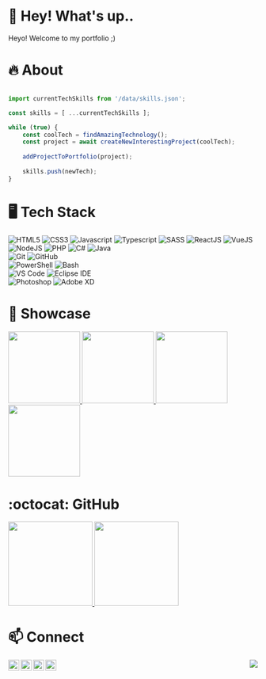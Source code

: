# 🌸 Hey! What's up..

Heyo! Welcome to my portfolio ;)

# 🔥 About

```javascript

import currentTechSkills from '/data/skills.json';

const skills = [ ...currentTechSkills ];

while (true) {
    const coolTech = findAmazingTechnology();
    const project = await createNewInterestingProject(coolTech);
    
    addProjectToPortfolio(project);
    
    skills.push(newTech);
}

```

# 🖥️ Tech Stack

![HTML5](https://img.shields.io/static/v1?style=for-the-badge&logo=html5&message=HTML5&label=&color=E34F26&labelColor=000000)
![CSS3](https://img.shields.io/static/v1?style=for-the-badge&logo=css3&message=CSS3&label=&color=1572B6&labelColor=000000)
![Javascript](https://img.shields.io/static/v1?style=for-the-badge&logo=javascript&message=Javascript&label=&color=F7DF1E&labelColor=000000)
![Typescript](https://img.shields.io/static/v1?style=for-the-badge&logo=typescript&message=Typescript&label=&color=3178C6&labelColor=000000)
![SASS](https://img.shields.io/static/v1?style=for-the-badge&logo=sass&message=SASS&label=&color=BF4080&labelColor=000000)
![ReactJS](https://img.shields.io/static/v1?style=for-the-badge&logo=react&message=React&label=&color=61DAFB&labelColor=000000)
![VueJS](https://img.shields.io/static/v1?style=for-the-badge&logo=vue.js&message=Vue&label=&color=4FC08D&labelColor=000000)
<br/>
![NodeJS](https://img.shields.io/static/v1?style=for-the-badge&logo=node.js&message=Node.js&label=&color=339933&labelColor=000000)
![PHP](https://img.shields.io/static/v1?style=for-the-badge&logo=php&message=PHP&label=&color=777BB4&labelColor=000000)
![C#](https://img.shields.io/static/v1?style=for-the-badge&logo=c-sharp&message=C%23&label=&color=239120&labelColor=000000)
![Java](https://img.shields.io/static/v1?style=for-the-badge&logo=java&message=Java&label=&color=007396&labelColor=000000)
<br/>
![Git](https://img.shields.io/static/v1?style=for-the-badge&logo=git&message=Git&label=&color=F05032&labelColor=000000)
![GitHub](https://img.shields.io/static/v1?style=for-the-badge&logo=github&message=GitHub&label=&color=181717&labelColor=000000)
<br/>
![PowerShell](https://img.shields.io/static/v1?style=for-the-badge&logo=powershell&message=PowerShell&label=&color=5391FE&labelColor=000000)
![Bash](https://img.shields.io/static/v1?style=for-the-badge&logo=gnu-bash&message=Bash&label=&color=4EAA25&labelColor=000000)
<br/>
![VS Code](https://img.shields.io/static/v1?style=for-the-badge&logo=visual-studio-code&message=VS%20Code&label=&color=007ACC&labelColor=000000)
![Eclipse IDE](https://img.shields.io/static/v1?style=for-the-badge&logo=Eclipse-IDE&message=Eclipse%20IDE&label=&color=2C2255&labelColor=000000)
<br/>
![Photoshop](https://img.shields.io/static/v1?style=for-the-badge&logo=adobe-photoshop&message=Photoshop&label=&color=31A8FF&labelColor=000000)
![Adobe XD](https://img.shields.io/static/v1?style=for-the-badge&logo=adobe-xd&message=Adobe%20XD&label=&color=FF61F6&labelColor=000000)

# 🚀 Showcase

<a href="https://github.com/MiVladie/journeyplannner">
  <img height="145em" src="https://github-readme-stats.vercel.app/api/pin/?username=MiVladie&repo=journeyplanner&cache_seconds=86400&theme=calm"/>
</a>

<a href="https://github.com/MiVladie/ashkaesthetics">
  <img height="145em" src="https://github-readme-stats.vercel.app/api/pin/?username=MiVladie&repo=ashkaesthetics&cache_seconds=86400&theme=calm"/>
</a>

<a href="https://github.com/MiVladie/beautyatluxx">
  <img height="145em" src="https://github-readme-stats.vercel.app/api/pin/?username=MiVladie&repo=beautyatluxx&cache_seconds=86400&theme=calm"/>
</a>

<a href="https://github.com/MiVladie/moviesfinder">
  <img height="145em" src="https://github-readme-stats.vercel.app/api/pin/?username=MiVladie&repo=moviesfinder&cache_seconds=86400&theme=calm"/>
</a>

# :octocat: GitHub

<a href="https://github.com/MiVladie">
  <img height="170em" src="https://github-readme-stats-eight-theta.vercel.app/api?username=MiVladie&show_icons=true&theme=calm&include_all_commits=true&count_private=true"/>
  <img height="170em" src="https://github-readme-stats-eight-theta.vercel.app/api/top-langs/?username=MiVladie&layout=compact&langs_count=8&theme=calm"/>
</a>

# 📫 Connect 

[<img align="left" alt="JustVladon | Twitter" width="22px" src="https://cdn.jsdelivr.net/npm/simple-icons@v3/icons/twitter.svg" />](https://twitter.com/JustVladon)
[<img align="left" alt="mivladie  | LinkedIn" width="22px" src="https://cdn.jsdelivr.net/npm/simple-icons@v3/icons/linkedin.svg" />](https://linkedin.com/in/mivladie)
 [<img align="left" alt="MiVladie - GitHub" width="22px" src="https://cdn.jsdelivr.net/npm/simple-icons@v3/icons/github.svg"/>](https://github.com/MiVladie)
[<img align="left" alt="mivladie  | Instagram" width="22px" src="https://cdn.jsdelivr.net/npm/simple-icons@v3/icons/instagram.svg" />](https://instagram.com/mivladie)

<img align="right" src="http://estruyf-github.azurewebsites.net/api/VisitorHit?user=MiVladie&repo=Bgstatic&countColorcountColor&countColor=%237B1E7B"/>
